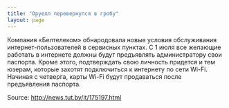 ```yaml
---
title: "Оруелл перевернулся в гробу"
layout: page 
---
```

Компания «Белтелеком» обнародовала новые условия обслуживания интернет-пользователей в сервисных пунктах. С 1 июля все желающие работать в интернете должны будут предъявлять администратору свои паспорта. Кроме этого, подтверждать свою личность придется и тем юзерам, которые захотят подключиться к интернету по сети Wi-Fi. Начиная с четверга, карты Wi-Fi будут продаваться после предъявления паспорта.

Source: <http://news.tut.by/it/175197.html>
